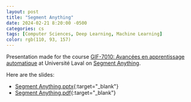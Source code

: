 ```yaml
---
layout: post
title: "Segment Anything"
date: 2024-02-21 8:20:00 -0500
categories: cs
tags: [Computer Sciences, Deep Learning, Machine Learning]
color: rgb(110, 93, 157)
---
```


Presentation made for the course [GIF-7010: Avancées en apprentissage automatique](https://www.ulaval.ca/etudes/cours/gif-7010-avancees-en-apprentissage-automatique) at Université Laval on [Segment Anything](https://arxiv.org/abs/2304.02643).

Here are the slides:
- [Segment Anything.pptx](/assets/presentations/SegmentAnything.pptx){:target="_blank"}
- [Segment Anything.pdf](/assets/presentations/SegmentAnything.pdf){:target="_blank"}
